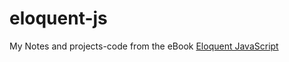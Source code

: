 # eloquent-js

My Notes and projects-code from the eBook [Eloquent JavaScript](https://eloquentjavascript.net/)
